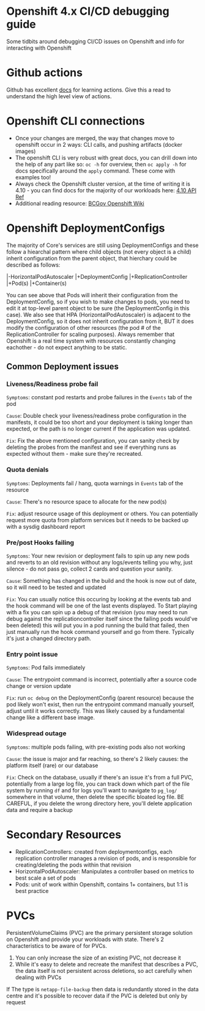# Openshift 4.x CI/CD debugging guide
Some tidbits around debugging CI/CD issues on Openshift and info for interacting with Openshift

# Github actions
Github has excellent [docs](https://docs.github.com/en/actions/learn-github-actions/understanding-github-actions) for learning actions. Give this a read to understand the high level view of actions.

# Openshift CLI connections
- Once your changes are merged, the way that changes move to openshift occur in 2 ways: CLI calls, and pushing artifacts (docker images)
- The openshift CLI is very robust with great docs, you can drill down into the help of any part like so: `oc -h` for overview, then `oc apply -h` for docs specifically around the `apply` command. These come with examples too!
- Always check the Openshift cluster version, at the time of writing it is 4.10 - you can find docs for the majority of our workloads here: [4.10 API Ref](https://docs.openshift.com/container-platform/4.10/rest_api/workloads_apis/workloads-apis-index.html)
- Additional reading resource: [BCGov Openshift Wiki](https://github.com/BCDevOps/openshift-wiki/tree/master/docs)

# Openshift DeploymentConfigs
The majority of Core's services are still using DeploymentConfigs and these follow a hiearchal pattern where child objects (not every object is a child) inherit configuration from the parent object, that hierchary could be described as follows:

|-HorizontalPodAutoscaler
|+DeploymentConfig
 |+ReplicationController
  |+Pod(s)
   |+Container(s)

You can see above that Pods will inherit their configuration from the DeploymentConfig, so if you wish to make changes to pods, you need to edit it at top-level parent object to be sure (the DeploymentConfig in this case). We also see that HPA (HorizontalPodAutoscaler) is adjacent to the DeploymentConfig, so it does not inherit configuration from it, BUT it does modify the configuration of other resources (the pod # of the ReplicationController for scaling purposes). Always remember that Openshift is a real time system with resources constantly changing eachother - do not expect anything to be static.

## Common Deployment issues
### Liveness/Readiness probe fail
`Symptoms`: constant pod restarts and probe failures in the `Events` tab of the pod

`Cause`: Double check your liveness/readiness probe configuration in the manifests, it could be too short and your deployment is taking longer than expected, or the path is no longer current if the application was updated. 

`Fix`: Fix the above mentioned configuration, you can sanity check by deleting the probes from the manifest and see if everything runs as expected without them - make sure they're recreated.

### Quota denials
`Symptoms`: Deployments fail / hang, quota warnings in `Events` tab of the resource

`Cause`: There's no resource space to allocate for the new pod(s)

`Fix`: adjust resource usage of this deployment or others. You can potentially request more quota from platform services but it needs to be backed up with a sysdig dashboard report

### Pre/post Hooks failing
`Symptoms`: Your new revision or deployment fails to spin up any new pods and reverts to an old revision without any logs/events telling you why, just silence - do not pass go, collect 2 cards and question your sanity.

`Cause`: Something has changed in the build and the hook is now out of date, so it will need to be tested and updated

`Fix`: You can usually notice this occuring by looking at the events tab and the hook command will be one of the last events displayed. To Start playing with a fix you can spin up a debug of that revision (you may need to run debug against the replicationcontroller itself since the failing pods would've been deleted) this will put you in a pod running the build that failed, then just manually run the hook command yourself and go from there. Typically it's just a changed directory path.

### Entry point issue
`Symptoms`: Pod fails immediately

`Cause`: The entrypoint command is incorrect, potentially after a source code change or version update

`Fix`: run `oc debug` on the DeploymentConfig (parent resource) because the pod likely won't exist, then run the entrypoint command manually yourself, adjust until it works correctly. This was likely caused by a fundamental change like a different base image.

### Widespread outage
`Symptoms`: multiple pods failing, with pre-existing pods also not working

`Cause`: the issue is major and far reaching, so there's 2 likely causes: the platform itself (rare) or our database

`Fix`: Check on the database, usually if there's an issue it's from a full PVC, potentially from a large log file, you can track down which part of the file system by running `df` and for logs you'll want to navigate to `pg_log/` somewhere in that volume, then delete the specific bloated log file. BE CAREFUL, if you delete the wrong directory here, you'll delete application data and require a backup

# Secondary Resources
- ReplicationControllers: created from deploymentconfigs, each replication controller manages a revision of pods, and is responsible for creating/deleting the pods within that revision
- HorizontalPodAutoscaler: Manipulates a controller based on metrics to best scale a set of pods
- Pods: unit of work within Openshift, contains 1+ containers, but 1:1 is best practice

# PVCs
PersistentVolumeClaims (PVC) are the primary persistent storage solution on Openshift and provide your workloads with state. There's 2 characteristics to be aware of for PVCs.
1. You can only increase the size of an existing PVC, not decrease it
2. While it's easy to delete and recreate the manifest that describes a PVC, the data itself is not persistent across deletions, so act carefully when dealing with PVCs

If The type is `netapp-file-backup` then data is redundantly stored in the data centre and it's possible to recover data if the PVC is deleted but only by request